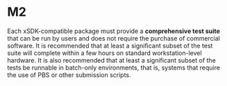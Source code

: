 # M2

Each xSDK-compatible package must provide a **comprehensive test suite** that
can be run by users and does not require the purchase of commercial software. It
is recommended that at least a significant subset of the test suite will
complete within a few hours on standard workstation-level hardware. It is also
recommended that at least a significant subset of the tests be runnable in
batch-only environments, that is, systems that require the use of PBS or other
submission scripts.
